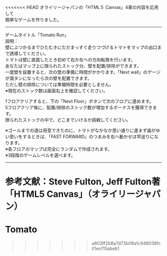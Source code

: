 <<<<<<< HEAD
オライリージャパンの「HTML５ Canvas」4章の内容を応用して  
簡単なゲームを作りました。  

------------------------------------------------  

ゲームタイトル「Tomato Run」  
説明：  
壁にぶつかるまでひたむきにただまっすぐ走りつづけるトマトをマップの出口まで誘導してください。  
トマトは壁に直面したとき初めて右か左への方向転換を行います。  
あなたはマップ上に限られたストック分、壁を配置/排除ができます。  
一度壁を設置すると、次の壁の準備に時間がかかります。「Next wall」のゲージが満タンになったら次の壁を配置できます。  
ただし壁の排除については準備時間を必要としません。  
※現在のストック数は画面右上を確認してください。  

1フロアクリアすると、下の「Next Floor」ボタンで次のフロアに進めます。  
5フロアクリア毎に、配置/排除のストック数が増加するボーナスを獲得できます。  
限られたストックの中で、どこまでいけるか挑戦してください。  

※ゴールまでの道は用意できたのに、トマトがなかなか思い通りに進まず歯がゆい思いをするときは、「FAST FORWARD」のつまみを右へ動かせば早送りになります。  
※各フロアのマップは完全にランダムで作成されます。  
※3段階のゲームレベルを選べます。  

------------------------------------------------  

参考文献：Steve Fulton, Jeff Fulton著「HTML5 Canvas」（オライリージャパン）
=======
# Tomato
>>>>>>> a603ff2b8a7d73b08a1c948038fc01ecf15abeb1
